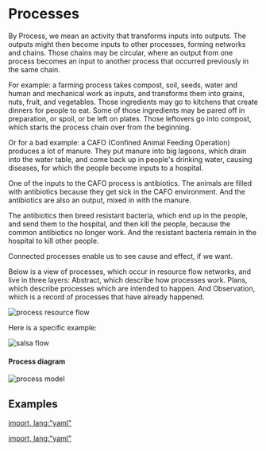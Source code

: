 # Processes

By Process, we mean an activity that transforms inputs into outputs. The outputs might then become inputs to other processes, forming networks and chains. Those chains may be circular, where an output from one process becomes an input to another process that occurred previously in the same chain.

For example: a farming process takes compost, soil, seeds, water and human and mechanical work as inputs, and transforms them into grains, nuts, fruit, and vegetables. Those ingredients may go to kitchens that create dinners for people to eat. Some of those ingredients may be pared off in preparation, or spoil, or be left on plates. Those leftovers go into compost, which starts the process chain over from the beginning.

Or for a bad example: a CAFO (Confined Animal Feeding Operation) produces a lot of manure. They put manure into big lagoons, which drain into the water table, and come back up in people's drinking water, causing diseases, for which the people become inputs to a hospital.

One of the inputs to the CAFO process is antibiotics. The animals are filled with antibiotics because they get sick in the CAFO environment. And the antibiotics are also an output, mixed in with the manure.

The antibiotics then breed resistant bacteria, which end up in the people, and send them to the hospital, and then kill the people, because the common antibiotics no longer work. And the resistant bacteria remain in the hospital to kill other people.

Connected processes enable us to see cause and effect, if we want.

Below is a view of processes, which occur in resource flow networks, and live in three layers: Abstract, which describe how processes work. Plans, which describe processes which are intended to happen. And Observation, which is a record of processes that have already happened.

![process resource flow](https://rawgit.com/valueflows/valueflows/master/release-doc-in-process/process-layer.png)

Here is a specific example:

![salsa flow](https://rawgit.com/valueflows/valueflows/master/release-doc-in-process/salsa-layer.png)

#### Process diagram

![process model](https://rawgit.com/valueflows/valueflows/master/release-doc-in-process/process.svg)

## Examples

[import, lang:"yaml"](../../examples/process-manufacturing.yaml)

[import, lang:"yaml"](../../examples/process-workflow.yaml)
